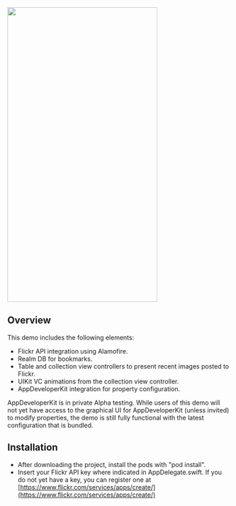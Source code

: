 
<img src="https://github.com/scottcarter/FlickrDemo/blob/master/Flickr_demo.gif" width="338" height="665" />

 

## Overview
This demo includes the following elements:
* Flickr API integration using Alamofire.
* Realm DB for bookmarks.
* Table and collection view controllers to present recent images posted to Flickr.
* UIKit VC animations from the collection view controller.
* AppDeveloperKit integration for property configuration.

AppDeveloperKit is in private Alpha testing.  While users of this demo will not yet have access to the graphical UI for AppDeveloperKit 
(unless invited) to modify properties, the demo is still fully functional with the latest configuration that is bundled.

## Installation

* After downloading the project, install the pods with "pod install".
* Insert your Flickr API key where indicated in AppDelegate.swift.  If you do not yet have a key, you can register one at [https://www.flickr.com/services/apps/create/](https://www.flickr.com/services/apps/create/)

